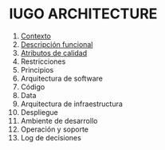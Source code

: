IUGO ARCHITECTURE
====

1.  [Contexto]
2.  [Descripción funcional]
3.  [Atributos de calidad]
4.  Restricciones
5.  Principios
6.  Arquitectura de software
7.  Código
8.  Data
9.  Arquitectura de infraestructura
10. Despliegue
11. Ambiente de desarrollo
12. Operación y soporte
13. Log de decisiones  


[Contexto]: ./1.%20Contexto/Context.md
[Descripción funcional]: ./2.%20Descripcion%20funcional/functional-overview.md
[Atributos de calidad]: ./3.%20Atributos%20calidad/quality-attributes.md